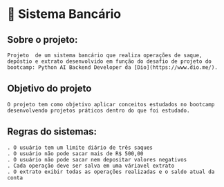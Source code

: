 
# 🏧 Sistema Bancário

## Sobre o projeto:
    Projeto  de um sistema bancário que realiza operações de saque, depóstio e extrato desenvolvido em função do desafio de projeto do bootcamp: Python AI Backend Developer da [Dio](https://www.dio.me/).

## Objetivo do projeto
    O projeto tem como objetivo aplicar conceitos estudados no bootcamp desenvolvendo projetos práticos dentro do que foi estudado.

## Regras do sistemas:
    . O usuário tem um limite diário de três saques
    . O usuário não pode sacar mais de R$ 500,00
    . O usuário não pode sacar nem depositar valores negativos
    . Cada operação deve ser salva em uma váriavel extrato
    . O extrato exibir todas as operações realizadas e o saldo atual da conta
